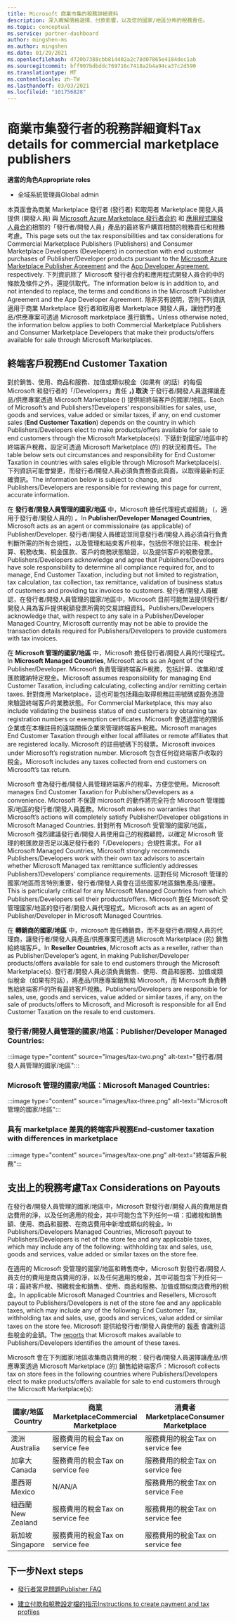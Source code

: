 ```yaml
---
title: Microsoft 商業市集的稅務詳細資料
description: 深入瞭解價格選擇、付款影響，以及您的國家/地區分佈的稅務責任。
ms.topic: conceptual
ms.service: partner-dashboard
author: mingshen-ms
ms.author: mingshen
ms.date: 01/29/2021
ms.openlocfilehash: d720b7388cbb814402a2c78d07865e4184dec1ab
ms.sourcegitcommit: bff907bdbddc769716c7418a2b4a94ca37c2d590
ms.translationtype: MT
ms.contentlocale: zh-TW
ms.lasthandoff: 03/03/2021
ms.locfileid: "101756828"
---
```

# <a name="tax-details-for-commercial-marketplace-publishers"></a><span data-ttu-id="a190a-103">商業市集發行者的稅務詳細資料</span><span class="sxs-lookup"><span data-stu-id="a190a-103">Tax details for commercial marketplace publishers</span></span>

<span data-ttu-id="a190a-104">**適當的角色**</span><span class="sxs-lookup"><span data-stu-id="a190a-104">**Appropriate roles**</span></span>

- <span data-ttu-id="a190a-105">全域系統管理員</span><span class="sxs-lookup"><span data-stu-id="a190a-105">Global admin</span></span>

<span data-ttu-id="a190a-106">本頁面會為商業 Marketplace 發行者 (發行者) 和取用者 Marketplace 開發人員提供 (開發人員) 與 [Microsoft Azure Marketplace 發行者合約](https://go.microsoft.com/fwlink/p/?LinkID=699560) 和 [應用程式開發人員合約](https://query.prod.cms.rt.microsoft.com/cms/api/am/binary/RE4o4bH)相關的「發行者/開發人員」產品的最終客戶購買相關的稅務責任和稅務考慮。</span><span class="sxs-lookup"><span data-stu-id="a190a-106">This page sets out the tax responsibilities and tax considerations for Commercial Marketplace Publishers (Publishers) and Consumer Marketplace Developers (Developers) in connection with end customer purchases of Publisher/Developer products pursuant to the [Microsoft Azure Marketplace Publisher Agreement](https://go.microsoft.com/fwlink/p/?LinkID=699560) and the [App Developer Agreement](https://query.prod.cms.rt.microsoft.com/cms/api/am/binary/RE4o4bH), respectively.</span></span>  <span data-ttu-id="a190a-107">下列資訊除了 Microsoft 發行者合約和應用程式開發人員合約中的條款及條件之外，還提供取代。</span><span class="sxs-lookup"><span data-stu-id="a190a-107">The information below is in addition to, and not intended to replace, the terms and conditions in the Microsoft Publisher Agreement and the App Developer Agreement.</span></span>  <span data-ttu-id="a190a-108">除非另有說明，否則下列資訊適用于商業 Marketplace 發行者和取用者 Marketplace 開發人員，讓他們的產品/供應專案可透過 Microsoft marketplace 進行銷售。</span><span class="sxs-lookup"><span data-stu-id="a190a-108">Unless otherwise noted, the information below applies to both Commercial Marketplace Publishers and Consumer Marketplace Developers that make their products/offers available for sale through Microsoft Marketplaces.</span></span> 

## <a name="end-customer-taxation"></a><span data-ttu-id="a190a-109">終端客戶稅務</span><span class="sxs-lookup"><span data-stu-id="a190a-109">End Customer Taxation</span></span>

<span data-ttu-id="a190a-110">對於銷售、使用、商品和服務、加值或類似稅金（如果有 (的話）的每個 Microsoft 和發行者的「/Developers」責任 **，) 取決** 于發行者/開發人員選擇讓產品/供應專案透過 Microsoft Marketplace () 提供給終端客戶的國家/地區。</span><span class="sxs-lookup"><span data-stu-id="a190a-110">Each of Microsoft’s and Publishers’/Developers’ responsibilities for sales, use, goods and services, value added or similar taxes, if any, on end customer sales (**End Customer Taxation**) depends on the country in which Publishers/Developers elect to make products/offers available for sale to end customers through the Microsoft Marketplace(s).</span></span>  <span data-ttu-id="a190a-111">下錶針對國家/地區中的終端客戶稅務，設定可透過 Microsoft Marketplace (的) 的狀況和責任。</span><span class="sxs-lookup"><span data-stu-id="a190a-111">The table below sets out circumstances and responsibility for End Customer Taxation in countries with sales eligible through Microsoft Marketplace(s).</span></span>  <span data-ttu-id="a190a-112">下列資訊可能會變更，而發行者/開發人員必須負責檢查此頁面，以取得最新的正確資訊。</span><span class="sxs-lookup"><span data-stu-id="a190a-112">The information below is subject to change, and Publishers/Developers are responsible for reviewing this page for current, accurate information.</span></span>

<span data-ttu-id="a190a-113">在 **發行者/開發人員管理的國家/地區** 中，Microsoft 擔任代理程式或經銷」 (，適用于發行者/開發人員的) 。</span><span class="sxs-lookup"><span data-stu-id="a190a-113">In **Publisher/Developer Managed Countries**, Microsoft acts as an agent or commissionaire (as applicable) of Publisher/Developer.</span></span> <span data-ttu-id="a190a-114">發行者/開發人員確認並同意發行者/開發人員必須自行負責判斷所需的所有合規性，以及管理和結束客戶稅率，包括但不限於註冊、稅金計算、稅務收集、稅金匯款、客戶的商務狀態驗證，以及提供客戶的稅務發票。</span><span class="sxs-lookup"><span data-stu-id="a190a-114">Publishers/Developers acknowledge and agree that Publishers/Developers have sole responsibility to determine all compliance required for, and to manage, End Customer Taxation, including but not limited to registration, tax calculation, tax collection, tax remittance, validation of business status of customers and providing tax invoices to customers.</span></span> <span data-ttu-id="a190a-115">發行者/開發人員確認，在發行者/開發人員管理的國家/地區中，Microsoft 目前可能無法提供發行者/開發人員為客戶提供稅額發票所需的交易詳細資料。</span><span class="sxs-lookup"><span data-stu-id="a190a-115">Publishers/Developers acknowledge that, with respect to any sale in a Publisher/Developer Managed Country, Microsoft currently may not be able to provide the transaction details required for Publishers/Developers to provide customers with tax invoices.</span></span> 

<span data-ttu-id="a190a-116">在 **Microsoft 管理的國家/地區** 中，Microsoft 擔任發行者/開發人員的代理程式。</span><span class="sxs-lookup"><span data-stu-id="a190a-116">In **Microsoft Managed Countries**, Microsoft acts as an Agent of the Publisher/Developer.</span></span> <span data-ttu-id="a190a-117">Microsoft 負責管理終端客戶稅務，包括計算、收集和/或匯款繳納特定稅金。</span><span class="sxs-lookup"><span data-stu-id="a190a-117">Microsoft assumes responsibility for managing End Customer Taxation, including calculating, collecting and/or remitting certain taxes.</span></span> <span data-ttu-id="a190a-118">針對商用 Marketplace，這也可能包括藉由取得稅務註冊號碼或豁免憑證來驗證終端客戶的業務狀態。</span><span class="sxs-lookup"><span data-stu-id="a190a-118">For Commercial Marketplace, this may also include validating the business status of end customers by obtaining tax registration numbers or exemption certificates.</span></span> <span data-ttu-id="a190a-119">Microsoft 會透過當地的關係企業或在本機註冊的遠端關係企業來管理終端客戶稅務。</span><span class="sxs-lookup"><span data-stu-id="a190a-119">Microsoft manages End Customer Taxation through either local affiliates or remote affiliates that are registered locally.</span></span> <span data-ttu-id="a190a-120">Microsoft 的註冊號碼下的發票。</span><span class="sxs-lookup"><span data-stu-id="a190a-120">Microsoft invoices under Microsoft’s registration number.</span></span> <span data-ttu-id="a190a-121">Microsoft 包含任何從終端客戶收取的稅金。</span><span class="sxs-lookup"><span data-stu-id="a190a-121">Microsoft includes any taxes collected from end customers on Microsoft’s tax return.</span></span>

<span data-ttu-id="a190a-122">Microsoft 會為發行者/開發人員管理終端客戶的稅率，方便您使用。</span><span class="sxs-lookup"><span data-stu-id="a190a-122">Microsoft manages End Customer Taxation for Publishers/Developers as a convenience.</span></span>  <span data-ttu-id="a190a-123">Microsoft 不保證 microsoft 的動作將完全符合 Microsoft 管理國家/地區的發行者/開發人員義務。</span><span class="sxs-lookup"><span data-stu-id="a190a-123">Microsoft makes no warranties that Microsoft’s actions will completely satisfy Publisher/Developer obligations in Microsoft Managed Countries.</span></span>  <span data-ttu-id="a190a-124">針對所有 Microsoft 受管理的國家/地區，Microsoft 強烈建議發行者/開發人員使用自己的稅務顧問，以確定 Microsoft 管理的稅匯款是否足以滿足發行者的「/Developers」合規性需求。</span><span class="sxs-lookup"><span data-stu-id="a190a-124">For all Microsoft Managed Countries, Microsoft strongly recommends Publishers/Developers work with their own tax advisors to ascertain whether Microsoft Managed tax remittance sufficiently addresses Publishers’/Developers’ compliance requirements.</span></span> <span data-ttu-id="a190a-125">這對任何 Microsoft 管理的國家/地區而言特別重要，發行者/開發人員會在這些國家/地區銷售產品/優惠。</span><span class="sxs-lookup"><span data-stu-id="a190a-125">This is particularly critical for any Microsoft Managed Countries from which Publishers/Developers sell their products/offers.</span></span>  <span data-ttu-id="a190a-126">Microsoft 擔任 Microsoft 受管理國家/地區的發行者/開發人員代理程式。</span><span class="sxs-lookup"><span data-stu-id="a190a-126">Microsoft acts as an agent of Publisher/Developer in Microsoft Managed Countries.</span></span>

<span data-ttu-id="a190a-127">在 **轉銷商的國家/地區** 中，microsoft 擔任轉銷商，而不是發行者/開發人員的代理商，讓發行者/開發人員產品/供應專案可透過 Microsoft Marketplace (的) 銷售給終端客戶。</span><span class="sxs-lookup"><span data-stu-id="a190a-127">In **Reseller Countries**, Microsoft acts as a reseller, rather than as Publisher/Developer’s agent, in making Publisher/Developer products/offers available for sale to end customers through the Microsoft Marketplace(s).</span></span>  <span data-ttu-id="a190a-128">發行者/開發人員必須負責銷售、使用、商品和服務、加值或類似稅金（如果有的話），將產品/供應專案銷售給 Microsoft，而 Microsoft 負責轉售給終端客戶的所有最終客戶稅務。</span><span class="sxs-lookup"><span data-stu-id="a190a-128">Publishers/Developers are responsible for sales, use, goods and services, value added or similar taxes, if any, on the sale of products/offers to Microsoft, and Microsoft is responsible for all End Customer Taxation on the resale to end customers.</span></span>


### <a name="publisherdeveloper-managed-countries"></a><span data-ttu-id="a190a-129">發行者/開發人員管理的國家/地區：</span><span class="sxs-lookup"><span data-stu-id="a190a-129">Publisher/Developer Managed Countries:</span></span> 

:::image type="content" source="images/tax-two.png" alt-text="發行者/開發人員管理的國家/地區":::

### <a name="microsoft-managed-countries"></a><span data-ttu-id="a190a-131">Microsoft 管理的國家/地區：</span><span class="sxs-lookup"><span data-stu-id="a190a-131">Microsoft Managed Countries:</span></span>

:::image type="content" source="images/tax-three.png" alt-text="Microsoft 管理的國家/地區":::

### <a name="end-customer-taxation-with-differences-in-marketplace"></a><span data-ttu-id="a190a-133">具有 marketplace 差異的終端客戶稅務</span><span class="sxs-lookup"><span data-stu-id="a190a-133">End-customer taxation with differences in marketplace</span></span>

:::image type="content" source="images/tax-one.png" alt-text="終端客戶稅務":::

## <a name="tax-considerations-on-payouts"></a><span data-ttu-id="a190a-135">支出上的稅務考慮</span><span class="sxs-lookup"><span data-stu-id="a190a-135">Tax Considerations on Payouts</span></span>

<span data-ttu-id="a190a-136">在發行者/開發人員管理的國家/地區中，Microsoft 對發行者/開發人員的費用是商店費用的淨，以及任何適用的稅金，其中可能包含下列任何一項：扣繳稅和銷售額、使用、商品和服務、在商店費用中新增或類似的稅金。</span><span class="sxs-lookup"><span data-stu-id="a190a-136">In Publishers/Developers Managed Countries, Microsoft payout to Publishers/Developers is net of the store fee and any applicable taxes, which may include any of the following: withholding tax and sales, use, goods and services, value added or similar taxes on the store fee.</span></span>

<span data-ttu-id="a190a-137">在適用的 Microsoft 受管理的國家/地區和轉售商中，Microsoft 對發行者/開發人員支付的費用是商店費用的淨，以及任何適用的稅金，其中可能包含下列任何一項：最終客戶稅、預繳稅金和銷售、使用、商品和服務、加值或類似商店費用的稅金。</span><span class="sxs-lookup"><span data-stu-id="a190a-137">In applicable Microsoft Managed Countries and Resellers, Microsoft payout to Publishers/Developers is net of the store fee and any applicable taxes, which may include any of the following: End Customer Tax, withholding tax and sales, use, goods and services, value added or similar taxes on the store fee.</span></span> <span data-ttu-id="a190a-138">Microsoft 提供給發行者/開發人員使用的 [報表](payout-statement.md) 會識別這些稅金的金額。</span><span class="sxs-lookup"><span data-stu-id="a190a-138">The [reports](payout-statement.md) that Microsoft makes available to Publishers/Developers identifies the amount of these taxes.</span></span> 

<span data-ttu-id="a190a-139">Microsoft 會在下列國家/地區收集商店費用的稅：發行者/開發人員選擇讓產品/供應專案透過 Microsoft Marketplace (的) 銷售給終端客戶：</span><span class="sxs-lookup"><span data-stu-id="a190a-139">Microsoft collects tax on store fees in the following countries where Publishers/Developers elect to make products/offers available for sale to end customers through the Microsoft Marketplace(s):</span></span>

|<span data-ttu-id="a190a-140">**國家/地區**</span><span class="sxs-lookup"><span data-stu-id="a190a-140">**Country**</span></span>|<span data-ttu-id="a190a-141">**商業 Marketplace**</span><span class="sxs-lookup"><span data-stu-id="a190a-141">**Commercial Marketplace**</span></span>|<span data-ttu-id="a190a-142">**消費者 Marketplace**</span><span class="sxs-lookup"><span data-stu-id="a190a-142">**Consumer Marketplace**</span></span>|
|----------------|-----------------------------|-----------------------|
|<span data-ttu-id="a190a-143">澳洲</span><span class="sxs-lookup"><span data-stu-id="a190a-143">Australia</span></span>|<span data-ttu-id="a190a-144">服務費用的稅金</span><span class="sxs-lookup"><span data-stu-id="a190a-144">Tax on service fee</span></span>|<span data-ttu-id="a190a-145">服務費用的稅金</span><span class="sxs-lookup"><span data-stu-id="a190a-145">Tax on service fee</span></span>|
|<span data-ttu-id="a190a-146">加拿大</span><span class="sxs-lookup"><span data-stu-id="a190a-146">Canada</span></span>|<span data-ttu-id="a190a-147">服務費用的稅金</span><span class="sxs-lookup"><span data-stu-id="a190a-147">Tax on service fee</span></span>|<span data-ttu-id="a190a-148">服務費用的稅金</span><span class="sxs-lookup"><span data-stu-id="a190a-148">Tax on service fee</span></span>|
|<span data-ttu-id="a190a-149">墨西哥</span><span class="sxs-lookup"><span data-stu-id="a190a-149">Mexico</span></span>|<span data-ttu-id="a190a-150">N/A</span><span class="sxs-lookup"><span data-stu-id="a190a-150">N/A</span></span>|<span data-ttu-id="a190a-151">服務費用的稅金</span><span class="sxs-lookup"><span data-stu-id="a190a-151">Tax on service Fee</span></span>|
|<span data-ttu-id="a190a-152">紐西蘭</span><span class="sxs-lookup"><span data-stu-id="a190a-152">New Zealand</span></span>|<span data-ttu-id="a190a-153">服務費用的稅金</span><span class="sxs-lookup"><span data-stu-id="a190a-153">Tax on service fee</span></span>|<span data-ttu-id="a190a-154">服務費用的稅金</span><span class="sxs-lookup"><span data-stu-id="a190a-154">Tax on service fee</span></span>|
|<span data-ttu-id="a190a-155">新加坡</span><span class="sxs-lookup"><span data-stu-id="a190a-155">Singapore</span></span>|<span data-ttu-id="a190a-156">服務費用的稅金</span><span class="sxs-lookup"><span data-stu-id="a190a-156">Tax on service fee</span></span>|<span data-ttu-id="a190a-157">服務費用的稅金</span><span class="sxs-lookup"><span data-stu-id="a190a-157">Tax on service fee</span></span>|


## <a name="next-steps"></a><span data-ttu-id="a190a-158">下一步</span><span class="sxs-lookup"><span data-stu-id="a190a-158">Next steps</span></span>

- [<span data-ttu-id="a190a-159">發行者常見問題</span><span class="sxs-lookup"><span data-stu-id="a190a-159">Publisher FAQ</span></span>](/azure/marketplace/marketplace-faq-publisher-guide) 

- [<span data-ttu-id="a190a-160">建立付款和稅務設定檔的指示</span><span class="sxs-lookup"><span data-stu-id="a190a-160">Instructions to create payment and tax profiles</span></span>](./set-up-your-payout-account.md?context=%2fazure%2fmarketplace%2fcontext%2fcontext#create-a-payment-profile)